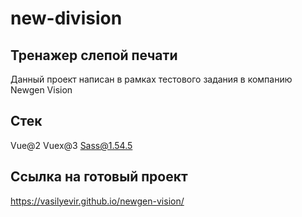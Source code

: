 # new-division

## Тренажер слепой печати

Данный проект написан в рамках тестового задания в компанию Newgen Vision

## Стек 

Vue@2
Vuex@3
Sass@1.54.5

## Ссылка на готовый проект

https://vasilyevir.github.io/newgen-vision/
